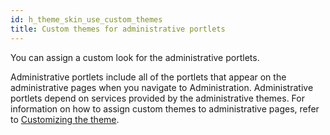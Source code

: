 ```yaml
---
id: h_theme_skin_use_custom_themes
title: Custom themes for administrative portlets
---
```





You can assign a custom look for the administrative portlets.

Administrative portlets include all of the portlets that appear on the administrative pages when you navigate to Administration. Administrative portlets depend on services provided by the administrative themes. For information on how to assign custom themes to administrative pages, refer to [Customizing the theme](../dev-theme/themeopt_cust.md).

